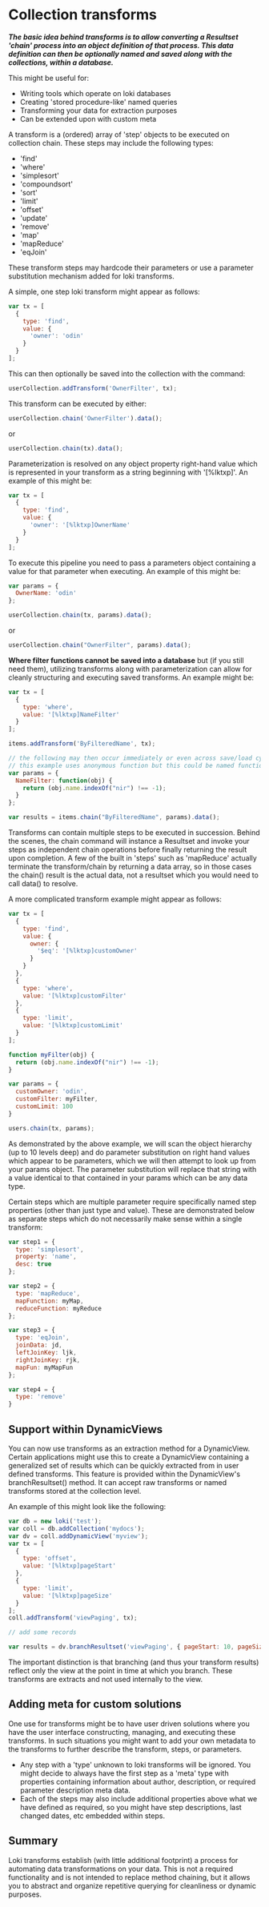 # Collection transforms

**_The basic idea behind transforms is to allow converting a Resultset 'chain' process into an object definition of that process.  This data definition can then be optionally named and saved along with the collections, within a  database._**

This might be useful for:  

* Writing tools which operate on loki databases
* Creating 'stored procedure-like' named queries
* Transforming your data for extraction purposes
* Can be extended upon with custom meta

A transform is a (ordered) array of 'step' objects to be executed on collection chain.  These steps may include the following types: 

* 'find'
* 'where'
* 'simplesort'
* 'compoundsort'
* 'sort'
* 'limit'
* 'offset'
* 'update'
* 'remove'
* 'map'
* 'mapReduce'
* 'eqJoin' 

These transform steps may hardcode their parameters or use a parameter substitution mechanism added for loki transforms.

A simple, one step loki transform might appear as follows: 

```javascript
var tx = [
  {
    type: 'find',
    value: {
      'owner': 'odin'
    }
  }
];
```

This can then optionally be saved into the collection with the command: 

```javascript
userCollection.addTransform('OwnerFilter', tx);
```

This transform can be executed by either: 

```javascript
userCollection.chain('OwnerFilter').data();
```

or

```javascript
userCollection.chain(tx).data();
```

Parameterization is resolved on any object property right-hand value which is represented in your transform as a string beginning with '[%lktxp]'.  An example of this might be: 

```javascript
var tx = [
  {
    type: 'find',
    value: {
      'owner': '[%lktxp]OwnerName'
    }
  }
];
```

To execute this pipeline you need to pass a parameters object containing a value for that parameter when executing.  An example of this might be: 

```javascript
var params = {
  OwnerName: 'odin'
};

userCollection.chain(tx, params).data();
```

or

```javascript
userCollection.chain("OwnerFilter", params).data();
```

**Where filter functions cannot be saved into a database** but (if you still need them), utilizing transforms along with parameterization can allow for cleanly structuring and executing saved transforms.  An example might be: 

```javascript
var tx = [
  {
    type: 'where',
    value: '[%lktxp]NameFilter'
  }
];

items.addTransform('ByFilteredName', tx);

// the following may then occur immediately or even across save/load cycles
// this example uses anonymous function but this could be named function reference as well
var params = {
  NameFilter: function(obj) {
    return (obj.name.indexOf("nir") !== -1);
  }
};

var results = items.chain("ByFilteredName", params).data();

```

Transforms can contain multiple steps to be executed in succession.  Behind the scenes, the chain command will instance a Resultset and invoke your steps as independent chain operations before finally returning the result upon completion.  A few of the built in 'steps' such as 'mapReduce' actually terminate the transform/chain by returning a data array, so in those cases the chain() result is the actual data, not a resultset which you would need to call data() to resolve.

A more complicated transform example might appear as follows: 

```javascript
var tx = [
  {
    type: 'find',
    value: {
      owner: {
        '$eq': '[%lktxp]customOwner'
      }
    }
  },
  {
    type: 'where',
    value: '[%lktxp]customFilter'
  },
  {
    type: 'limit',
    value: '[%lktxp]customLimit'
  }
];

function myFilter(obj) {
  return (obj.name.indexOf("nir") !== -1);
}

var params = {
  customOwner: 'odin',
  customFilter: myFilter,
  customLimit: 100
}

users.chain(tx, params);
```

As demonstrated by the above example, we will scan the object hierarchy (up to 10 levels deep) and do parameter substitution on right hand values which appear to be parameters, which we will then attempt to look up from your params object.  The parameter substitution will replace that string with a value identical to that contained in your params which can be any data type.

Certain steps which are multiple parameter require specifically named step properties (other than just type and value).  These are demonstrated below as separate steps which do not necessarily make sense within a single transform: 

```javascript
var step1 = {
  type: 'simplesort',
  property: 'name',
  desc: true
};

var step2 = {
  type: 'mapReduce',
  mapFunction: myMap,
  reduceFunction: myReduce
};

var step3 = {
  type: 'eqJoin',
  joinData: jd,
  leftJoinKey: ljk,
  rightJoinKey: rjk,
  mapFun: myMapFun
};

var step4 = {
  type: 'remove'
}
```

## Support within DynamicViews

You can now use transforms as an extraction method for a DynamicView.  Certain applications might use this to create a DynamicView containing a generalized set of results which can be quickly extracted from in user defined transforms.  This feature is provided within the DynamicView's branchResultset() method.  It can accept raw transforms or named transforms stored at the collection level.

An example of this might look like the following: 

```javascript
var db = new loki('test');
var coll = db.addCollection('mydocs');
var dv = coll.addDynamicView('myview');
var tx = [
  {
    type: 'offset',
    value: '[%lktxp]pageStart'
  },
  {
    type: 'limit',
    value: '[%lktxp]pageSize'
  }
];
coll.addTransform('viewPaging', tx);

// add some records

var results = dv.branchResultset('viewPaging', { pageStart: 10, pageSize: 10 }).data();
```

The important distinction is that branching (and thus your transform results) reflect only the view at the point in time at which you branch.  These transforms are extracts and not used internally to the view.

## Adding meta for custom solutions

One use for transforms might be to have user driven solutions where you have the user interface constructing, managing, and executing these transforms.  In such situations you might want to add your own metadata to the transforms to further describe the transform, steps, or parameters.

* Any step with a 'type' unknown to loki transforms will be ignored.  You might decide to always have the first step as a 'meta' type with properties containing information about author, description, or required parameter description meta data.  
* Each of the steps may also include additional properties above what we have defined as required, so you might have step descriptions, last changed dates, etc embedded within steps.

## Summary

Loki transforms establish (with little additional footprint) a process for automating data transformations on your data.  This is not a required functionality and is not intended to replace method chaining, but it allows you to abstract and organize repetitive querying for cleanliness or dynamic purposes.

